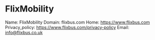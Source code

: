 
# FlixMobility 

Name: FlixMobility 
Domain: flixbus.com
Home: https://www.flixbus.com
Privacy_policy: https://www.flixbus.com/privacy-policy
Email: info@flixbus.co.uk
